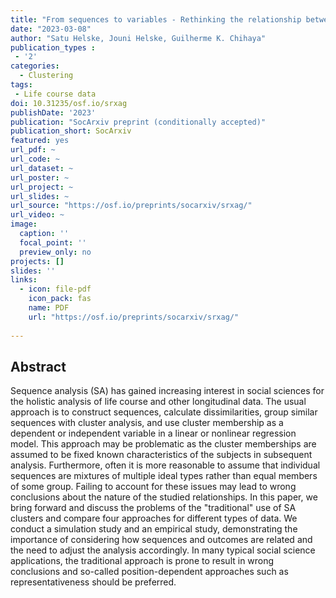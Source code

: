 ```yaml
---
title: "From sequences to variables - Rethinking the relationship between sequences and outcomes"
date: "2023-03-08"
author: "Satu Helske, Jouni Helske, Guilherme K. Chihaya"
publication_types : 
 - '2'
categories: 
  - Clustering
tags:
 - Life course data
doi: 10.31235/osf.io/srxag
publishDate: '2023'
publication: "SocArxiv preprint (conditionally accepted)"
publication_short: SocArxiv 
featured: yes
url_pdf: ~
url_code: ~
url_dataset: ~
url_poster: ~
url_project: ~
url_slides: ~
url_source: "https://osf.io/preprints/socarxiv/srxag/"
url_video: ~
image:
  caption: ''
  focal_point: ''
  preview_only: no
projects: []
slides: ''
links:
  - icon: file-pdf
    icon_pack: fas
    name: PDF
    url: "https://osf.io/preprints/socarxiv/srxag/"
    
---
```


## Abstract

Sequence analysis (SA) has gained increasing interest in social sciences for the
holistic analysis of life course and other longitudinal data. The usual approach is
to construct sequences, calculate dissimilarities, group similar sequences with cluster
analysis, and use cluster membership as a dependent or independent variable in a linear or nonlinear regression model.
This approach may be problematic as the cluster memberships are assumed to be
fixed known characteristics of the subjects in subsequent analysis. Furthermore, often it is more reasonable to assume that individual sequences are mixtures of multiple ideal types rather than equal members of some group. Failing to account for these issues may lead to wrong conclusions about the nature of the studied relationships.
In this paper, we bring forward and discuss the problems of the "traditional" use
of SA clusters and compare four approaches for different types of data. We conduct a simulation study and an empirical study, demonstrating the importance of considering how sequences and outcomes are related and the need to adjust the analysis accordingly. In many typical social science applications, the traditional approach is prone to result in wrong conclusions and so-called position-dependent approaches such as representativeness should be preferred.
